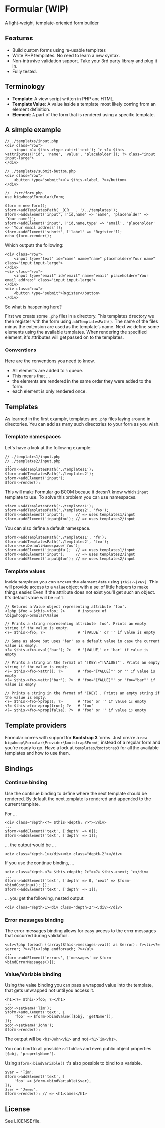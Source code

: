 # Formular (WIP)

A light-weight, template-oriented form builder.

## Features

* Build custom forms using re-usable templates
* Write PHP templates. No need to learn a new syntax.
* Non-intrusive validation support. Take your 3rd party library and plug it in.
* Fully tested. 

## Terminology

* **Template**: A view script written in PHP and HTML.
* **Template Value**: A value inside a template, most likely coming from an element definition.
* **Element**: A part of the form that is rendered using a specific template.

## A simple example

    // ./templates/input.php
    <div class="row">
        <input <?= $this->type->attr('text'); ?> <?= $this->attributes(['id', 'name', 'value', 'placeholder']); ?> class="input input-large">
    </div>
    
    // ./templates/submit-button.php
    <div class="row">
        <button type="submit"><?= $this->label; ?></button>
    </div>
    
    // ./src/form.php
    use bigwhoop\Formular\Form;
    
    $form = new Form();
    $form->addTemplatesPath(__DIR__ . '/../templates');
    $form->addElement('input', ['id,name' => 'name', 'placeholder' => 'Your name']);
    $form->addElement('input', ['id,name,type' => 'email', 'placeholder' => 'Your email address']);
    $form->addElement('submit', ['label' => 'Register']);
    echo $form->render();
    
Which outputs the following:
    
    <div class="row">
        <input type="text" id="name" name="name" placeholder="Your name" class="input input-large">
    </div>
    <div class="row">
        <input type="email" id="email" name="email" placeholder="Your email address" class="input input-large">
    </div>
    <div class="row">
        <button type="submit">Register</button>
    </div>

So what is happening here?

First we create some `.php` files in a directory. This templates directory we then register with the form using
`addTemplatesPath()`. The name of the files minus the extension are used as the template's name. Next we define some
elements using the available templates. When rendering the specified element, it's attributes will get passed on to the
templates.

### Conventions 

Here are the conventions you need to know.

* All elements are added to a queue.
* This means that ...
 * the elements are rendered in the same order they were added to the form.
 * each element is only rendered once.


## Templates

As learned in the first example, templates are `.php` files laying around in directories. You can add as many such
directories to your form as you wish.

### Template namespaces

Let's have a look at the following example:

    // ./templates1/input.php
    // ./templates2/input.php
    ...
    $form->addTemplatesPath('./templates1');
    $form->addTemplatesPath('./templates2');
    $form->addElement('input');
    $form->render();

This will make Formular go BOOM becaue it doesn't know which `input` template to use. To solve this problem you can use
namespaces.

    $form->addTemplatesPath('./templates1');
    $form->addTemplatesPath('./templates2', 'foo');
    $form->addElement('input');     // => uses templates1/input
    $form->addElement('input@foo'); // => uses templates2/input

You can also define a default namespace.

    $form->addTemplatesPath('./templates1', 'fu');
    $form->addTemplatesPath('./templates2', 'foo');
    $form->setDefaultNamespace('foo');
    $form->addElement('input@fu');  // => uses templates1/input
    $form->addElement('input');     // => uses templates2/input
    $form->addElement('input@foo'); // => uses templates2/input

### Template values

Inside templates you can access the element data using `$this->[KEY]`. This will provide access to a
`Value` object with a set of little helpers to make things easier. Even if the attribute does not exist you'll get
such an object. It's default value will be `null`.

    // Returns a Value object representing attribute 'foo'.
    <?php $foo = $this->foo; ?>      # instance of \bigwhoop\Formular\Value
    
    // Prints a string representing attribute 'foo'. Prints an empty string if the value is empty.
    <?= $this->foo; ?>               # '[VALUE]' or '' if value is empty
    
    // Same as above but uses 'bar' as a default value in case the current value is empty.
    <?= $this->foo->val('bar'); ?>   # '[VALUE]' or 'bar' if value is empty
    
    // Prints a string in the format of '[KEY]="[VALUE]"'. Prints an empty string if the value is empty.
    <?= $this->foo->attr(); ?>       # 'foo="[VALUE]"' or '' if value is empty
    <?= $this->foo->attr('bar'); ?>  # 'foo="[VALUE]"' or 'foo="bar"' if value is empty
    
    // Prints a string in the format of '[KEY]'. Prints an empty string if the value is empty.
    <?= $this->foo->prop(); ?>       # 'foo' or '' if value is empty
    <?= $this->foo->prop(true); ?>   # 'foo'
    <?= $this->foo->prop(false); ?>  # 'foo' or '' if value is empty


## Template providers

Formular comes with support for **Bootstrap 3** forms. Just create a `new bigwhoop\Formular\Provider\Bootstrap3Form()`
instead of a regular form and you're ready to go. Have a look at `templates/bootstrap3` for all the available templates
and how to use them.


## Bindings

### Continue binding

Use the continue binding to define where the next template should be rendered. By default the next template is rendered
and appended to the current template.

For ...

    <div class="depth-<?= $this->depth; ?>"></div>
    ...
    $form->addElement('text', ['depth' => 0]);
    $form->addElement('text', ['depth' => 1]);

... the output would be ...

    <div class="depth-1></div><div class="depth-2"></div>
    
If you use the continue binding, ... 

    <div class="depth-<?= $this->depth; ?>"><?= $this->next; ?></div>
    ...
    $form->addElement('text', ['depth' => 0, 'next' => $form->bindContinue(); ]);
    $form->addElement('text', ['depth' => 1]);
    
... you get the following, nested output:

    <div class="depth-1><div class="depth-2"></div></div>

### Error messages binding

The error messages binding allows for easy access to the error messages that occurred during validation.

    <ul><?php foreach ((array)$this->messages->val() as $error): ?><li><?= $error; ?></li><?php endforeach; ?></ul>
    ...
    $form->addElement('errors', ['messages' => $form->bindErrorMessages()]);

### Value/Variable binding

Using the value binding you can pass a wrapped value into the template, that gets unwrapped not until you access it.

    <h1><?= $this->foo; ?></h1>
    ...
    $obj->setName('Tim');
    $form->addElement('text', [
        'foo' => $form->bindValue([$obj, 'getName']),
    ]);
    $obj->setName('John');
    $form->render();

The output will be `<h1>John</h1>` and not `<h1>Tim</h1>`.

You can bind to all possible `callable`s and even public object properties `[$obj, 'propertyName']`.

Using `$form->bindVariable()` it's also possible to bind to a variable.

    $var = 'Tim';
    $form->addElement('text', [
        'foo' => $form->bindVariable($var),
    ]);
    $var = 'James';
    $form->render(); // => <h1>James</h1>

## License

See LICENSE file.